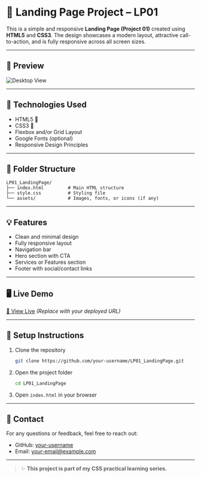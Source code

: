 # 🚀 Landing Page Project – LP01

This is a simple and responsive **Landing Page (Project 01)** created using **HTML5** and **CSS3**. The design showcases a modern layout, attractive call-to-action, and is fully responsive across all screen sizes.

---

## 📸 Preview

![Desktop View](./assets/Desktop%View.png)

---

## 🧰 Technologies Used

- HTML5 🧱
- CSS3 🎨
- Flexbox and/or Grid Layout
- Google Fonts (optional)
- Responsive Design Principles

---

## 📁 Folder Structure

```
LP01_LandingPage/
├── index.html         # Main HTML structure
├── style.css          # Styling file
└── assets/            # Images, fonts, or icons (if any)
```

---

## 💡 Features

- Clean and minimal design
- Fully responsive layout
- Navigation bar
- Hero section with CTA
- Services or Features section
- Footer with social/contact links

---

## 🖥️ Live Demo

[🔗 View Live](https://your-live-link.com) *(Replace with your deployed URL)*

---

## 📌 Setup Instructions

1. Clone the repository  
   ```bash
   git clone https://github.com/your-username/LP01_LandingPage.git
   ```

2. Open the project folder  
   ```bash
   cd LP01_LandingPage
   ```

3. Open `index.html` in your browser

---

## 📧 Contact

For any questions or feedback, feel free to reach out:

- GitHub: [your-username](https://github.com/your-username)
- Email: your-email@example.com

---

> ✨ **This project is part of my CSS practical learning series.**
